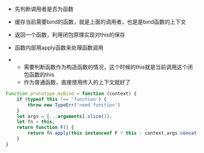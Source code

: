 - 先判断调用者是否为函数
- 缓存当前需要bind的函数，就是上面的调用者，也是是bind函数的上下文
- 返回一个函数，利用闭包原理实现对this的保存
- 函数内部用apply函数来处理函数调用

- - 需要判断函数作为构造函数的情况，这个时候的this就是当前调用这个闭包函数的this
  - 作为普通函数，直接使用传入的上下文就好了

```javascript
Function.prototype.myBind = function (context) {
    if (typeof this !== 'function') {
        throw new TypeErr('need function')
    }
    let args = [...arguments].slice(1);
    let fn = this;
    return function F() {
        return fn.apply(this instanceof F ? this : context,args.concat(...arguments));
    }
}
```

